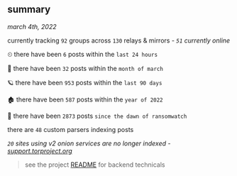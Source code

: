 
## summary
_march 4th, 2022_

currently tracking `92` groups across `130` relays & mirrors - _`51` currently online_

⏲ there have been `6` posts within the `last 24 hours`

🦈 there have been `32` posts within the `month of march`

🪐 there have been `953` posts within the `last 90 days`

🏚 there have been `587` posts within the `year of 2022`

🦕 there have been `2873` posts `since the dawn of ransomwatch`

there are `48` custom parsers indexing posts

_`20` sites using v2 onion services are no longer indexed - [support.torproject.org](https://support.torproject.org/onionservices/v2-deprecation/)_

> see the project [README](https://github.com/thetanz/ransomwatch#ransomwatch--) for backend technicals
